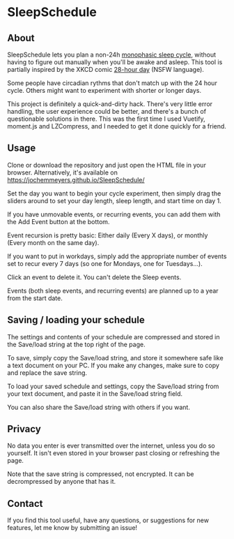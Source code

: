 # SleepSchedule
## About
SleepSchedule lets you plan a non-24h [monophasic sleep cycle](https://en.wikipedia.org/wiki/Biphasic_and_polyphasic_sleep), without having to figure out manually when you'll be awake and asleep. This tool is partially inspired by the XKCD comic [28-hour day](https://xkcd.com/320/) (NSFW language).

Some people have circadian rythms that don't match up with the 24 hour cycle. Others might want to experiment with shorter or longer days.

This project is definitely a quick-and-dirty hack. There's very little error handling, the user experience could be better, and there's a bunch of questionable solutions in there. This was the first time I used Vuetify, moment.js and LZCompress, and I needed to get it done quickly for a friend.

## Usage
Clone or download the repository and just open the HTML file in your browser. Alternatively, it's available on https://jochemmeyers.github.io/SleepSchedule/

Set the day you want to begin your cycle experiment, then simply drag the sliders around to set your day length, sleep length, and start time on day 1.

If you have unmovable events, or recurring events, you can add them with the Add Event button at the bottom.

Event recursion is pretty basic: Either daily (Every X days), or monthly (Every month on the same day). 

If you want to put in workdays, simply add the appropriate number of events set to recur every 7 days (so one for Mondays, one for Tuesdays...).

Click an event to delete it. You can't delete the Sleep events.

Events (both sleep events, and recurring events) are planned up to a year from the start date.

## Saving / loading your schedule
The settings and contents of your schedule are compressed and stored in the Save/load string at the top right of the page.

To save, simply copy the Save/load string, and store it somewhere safe like a text document on your PC. If you make any changes, make sure to copy and replace the save string.

To load your saved schedule and settings, copy the Save/load string from your text document, and paste it in the Save/load string field.

You can also share the Save/load string with others if you want.

## Privacy
No data you enter is ever transmitted over the internet, unless you do so yourself. It isn't even stored in your browser past closing or refreshing the page.

Note that the save string is compressed, not encrypted. It can be decrompressed by anyone that has it.

## Contact
If you find this tool useful, have any questions, or suggestions for new features, let me know by submitting an issue!
